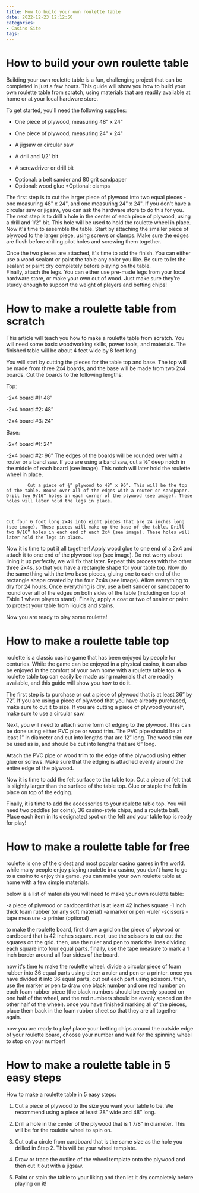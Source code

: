 ```yaml
---
title: How to build your own roulette table
date: 2022-12-23 12:12:50
categories:
- Casino Site
tags:
---
```



#  How to build your own roulette table

Building your own roulette table is a fun, challenging project that can be completed in just a few hours. This guide will show you how to build your own roulette table from scratch, using materials that are readily available at home or at your local hardware store.

To get started, you'll need the following supplies:

- One piece of plywood, measuring 48" x 24"

- One piece of plywood, measuring 24" x 24"

- A jigsaw or circular saw

- A drill and 1/2" bit

- A screwdriver or drill bit
* Optional: a belt sander and 80 grit sandpaper 
* Optional: wood glue 
*Optional: clamps 

The first step is to cut the larger piece of plywood into two equal pieces - one measuring 48" x 24", and one measuring 24" x 24". If you don't have a circular saw or jigsaw, you can ask the hardware store to do this for you. 
The next step is to drill a hole in the center of each piece of plywood, using a drill and 1/2" bit. This hole will be used to hold the roulette wheel in place. 
Now it's time to assemble the table. Start by attaching the smaller piece of plywood to the larger piece, using screws or clamps. Make sure the edges are flush before drilling pilot holes and screwing them together. 

Once the two pieces are attached, it's time to add the finish. You can either use a wood sealant or paint the table any color you like. Be sure to let the sealant or paint dry completely before playing on the table.  
Finally, attach the legs. You can either use pre-made legs from your local hardware store, or make your own out of wood. Just make sure they're sturdy enough to support the weight of players and betting chips!

#  How to make a roulette table from scratch

This article will teach you how to make a roulette table from scratch. You will need some basic woodworking skills, power tools, and materials. The finished table will be about 4 feet wide by 8 feet long.

You will start by cutting the pieces for the table top and base. The top will be made from three 2x4 boards, and the base will be made from two 2x4 boards. Cut the boards to the following lengths:

Top:

-2x4 board #1: 48”

-2x4 board #2: 48”

-2x4 board #3: 24”

Base:

-2x4 board #1: 24”

-2x4 board #2: 96”
The edges of the boards will be rounded over with a router or a band saw. If you are using a band saw, cut a ½” deep notch in the middle of each board (see image). This notch will later hold the roulette wheel in place.





		 	Cut a piece of ¾” plywood to 48” x 96”. This will be the top of the table. Round over all of the edges with a router or sandpaper. Drill two 9/16” holes in each corner of the plywood (see image). These holes will later hold the legs in place.



  	Cut four 6 foot long 2x4s into eight pieces that are 24 inches long (see image). These pieces will make up the base of the table. Drill two 9/16” holes in each end of each 2x4 (see image). These holes will later hold the legs in place.



 Now it is time to put it all together! Apply wood glue to one end of a 2x4 and attach it to one end of the plywood top (see image). Do not worry about lining it up perfectly, we will fix that later. Repeat this process with the other three 2x4s, so that you have a rectangle shape for your table top. Now do the same thing with the two base pieces, gluing one to each end of the rectangle shape created by the four 2x4s (see image). Allow everything to dry for 24 hours. Once everything is dry, use a belt sander or sandpaper to round over all of the edges on both sides of the table (including on top of Table 1 where players stand). Finally, apply a coat or two of sealer or paint to protect your table from liquids and stains. 

Now you are ready to play some roulette!

#  How to make a roulette table top

 roulette is a classic casino game that has been enjoyed by people for centuries. While the game can be enjoyed in a physical casino, it can also be enjoyed in the comfort of your own home with a roulette table top. A roulette table top can easily be made using materials that are readily available, and this guide will show you how to do it.

The first step is to purchase or cut a piece of plywood that is at least 36” by 72”. If you are using a piece of plywood that you have already purchased, make sure to cut it to size. If you are cutting a piece of plywood yourself, make sure to use a circular saw.

Next, you will need to attach some form of edging to the plywood. This can be done using either PVC pipe or wood trim. The PVC pipe should be at least 1” in diameter and cut into lengths that are 12” long. The wood trim can be used as is, and should be cut into lengths that are 6” long.

Attach the PVC pipe or wood trim to the edge of the plywood using either glue or screws. Make sure that the edging is attached evenly around the entire edge of the plywood.

Now it is time to add the felt surface to the table top. Cut a piece of felt that is slightly larger than the surface of the table top. Glue or staple the felt in place on top of the edging.

Finally, it is time to add the accessories to your roulette table top. You will need two paddles (or coins), 36 casino-style chips, and a roulette ball. Place each item in its designated spot on the felt and your table top is ready for play!

#  How to make a roulette table for free

 roulette is one of the oldest and most popular casino games in the world. while many people enjoy playing roulette in a casino, you don't have to go to a casino to enjoy this game. you can make your own roulette table at home with a few simple materials.

below is a list of materials you will need to make your own roulette table:

-a piece of plywood or cardboard that is at least 42 inches square
-1 inch thick foam rubber (or any soft material)
-a marker or pen
-ruler
-scissors
-tape measure
-a printer (optional)

to make the roulette board, first draw a grid on the piece of plywood or cardboard that is 42 inches square. next, use the scissors to cut out the squares on the grid. then, use the ruler and pen to mark the lines dividing each square into four equal parts. finally, use the tape measure to mark a 1 inch border around all four sides of the board.

now it's time to make the roulette wheel. divide a circular piece of foam rubber into 36 equal parts using either a ruler and pen or a printer. once you have divided it into 36 equal parts, cut out each part using scissors. then, use the marker or pen to draw one black number and one red number on each foam rubber piece (the black numbers should be evenly spaced on one half of the wheel, and the red numbers should be evenly spaced on the other half of the wheel). once you have finished marking all of the pieces, place them back in the foam rubber sheet so that they are all together again.

 now you are ready to play! place your betting chips around the outside edge of your roulette board, choose your number and wait for the spinning wheel to stop on your number!

#  How to make a roulette table in 5 easy steps

How to make a roulette table in 5 easy steps:

1. Cut a piece of plywood to the size you want your table to be. We recommend using a piece at least 28” wide and 48” long.

2. Drill a hole in the center of the plywood that is 1 7/8” in diameter. This will be for the roulette wheel to spin on.

3. Cut out a circle from cardboard that is the same size as the hole you drilled in Step 2. This will be your wheel template.

4. Draw or trace the outline of the wheel template onto the plywood and then cut it out with a jigsaw.

5. Paint or stain the table to your liking and then let it dry completely before playing on it!